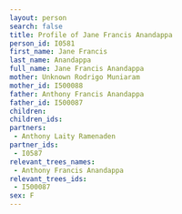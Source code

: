 ```yaml
---
layout: person
search: false
title: Profile of Jane Francis Anandappa
person_id: I0581
first_name: Jane Francis
last_name: Anandappa
full_name: Jane Francis Anandappa
mother: Unknown Rodrigo Muniaram
mother_id: I500088
father: Anthony Francis Anandappa
father_id: I500087
children:
children_ids:
partners:
 - Anthony Laity Ramenaden
partner_ids:
 - I0587
relevant_trees_names:
 - Anthony Francis Anandappa
relevant_trees_ids:
 - I500087
sex: F
---
```


